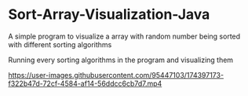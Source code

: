 # Sort-Array-Visualization-Java
A simple program to visualize a array with random number being sorted with different sorting algorithms

Running every sorting algorithms in the program and visualizing them 

https://user-images.githubusercontent.com/95447103/174397173-f322b47d-72cf-4584-af14-56ddcc6cb7d7.mp4

